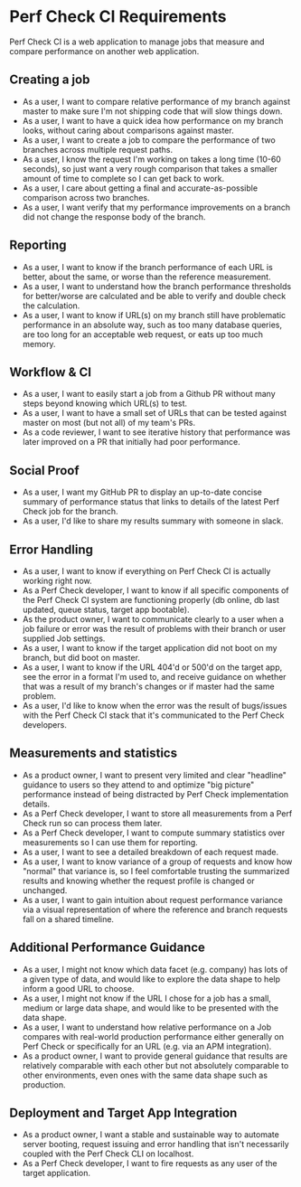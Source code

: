 # Perf Check CI Requirements

Perf Check CI is a web application to manage jobs that measure and compare performance on another web application.

## Creating a job

* As a user, I want to compare relative performance of my branch against master to make sure I'm not shipping code that will slow things down.
* As a user, I want to have a quick idea how performance on my branch looks, without caring about comparisons against master.
* As a user, I want to create a job to compare the performance of two branches across multiple request paths.
* As a user, I know the request I'm working on takes a long time (10-60 seconds), so just want a very rough comparison that takes a smaller amount of time to complete so I can get back to work.
* As a user, I care about getting a final and accurate-as-possible comparison across two branches.
* As a user, I want verify that my performance improvements on a branch did not change the response body of the branch.

## Reporting

* As a user, I want to know if the branch performance of each URL is better, about the same, or worse than the reference measurement.
* As a user, I want to understand how the branch performance thresholds for better/worse are calculated and be able to verify and double check the calculation.
* As a user, I want to know if URL(s) on my branch still have problematic performance in an absolute way, such as too many database queries, are too long for an acceptable web request, or eats up too much memory.

## Workflow & CI

* As a user, I want to easily start a job from a Github PR without many steps beyond knowing which URL(s) to test.
* As a user, I want to have a small set of URLs that can be tested against master on most (but not all) of my team's PRs.
* As a code reviewer, I want to see iterative history that performance was later improved on a PR that initially had poor performance.

## Social Proof

* As a user, I want my GitHub PR to display an up-to-date concise summary of performance status that links to details of the latest Perf Check job for the branch.
* As a user, I'd like to share my results summary with someone in slack.

## Error Handling

* As a user, I want to know if everything on Perf Check CI is actually working right now.
* As a Perf Check developer, I want to know if all specific components of the Perf Check CI system are functioning properly (db online, db last updated, queue status, target app bootable).
* As the product owner, I want to communicate clearly to a user when a job failure or error was the result of problems with their branch or user supplied Job settings.
* As a user, I want to know if the target application did not boot on my branch, but did boot on master.
* As a user, I want to know if the URL 404'd or 500'd on the target app, see the error in a format I'm used to, and receive guidance on whether that was a result of my branch's changes or if master had the same problem.
* As a user, I'd like to know when the error was the result of bugs/issues with the Perf Check CI stack that it's communicated to the Perf Check developers.

## Measurements and statistics

* As a product owner, I want to present very limited and clear "headline" guidance to users so they attend to and optimize "big picture" performance instead of being distracted by Perf Check implementation details.
* As a Perf Check developer, I want to store all measurements from a Perf Check run so can process them later.
* As a Perf Check developer, I want to compute summary statistics over measurements so I can use them for reporting.
* As a user, I want to see a detailed breakdown of each request made.
* As a user, I want to know variance of a group of requests and know how "normal" that variance is, so I feel comfortable trusting the summarized results and knowing whether the request profile is changed or unchanged.
* As a user, I want to gain intuition about request performance variance via a visual representation of where the reference and branch requests fall on a shared timeline.

## Additional Performance Guidance

* As a user, I might not know which data facet (e.g. company) has lots of a given type of data, and would like to explore the data shape to help inform a good URL to choose.
* As a user, I might not know if the URL I chose for a job has a small, medium or large data shape, and would like to be presented with the data shape.
* As a user, I want to understand how relative performance on a Job compares with real-world production performance either generally on Perf Check or specifically for an URL (e.g. via an APM integration).
* As a product owner, I want to provide general guidance that results are relatively comparable with each other but not absolutely comparable to other environments, even ones with the same data shape such as production.

## Deployment and Target App Integration

* As a product owner, I want a stable and sustainable way to automate server booting, request issuing and error handling that isn't necessarily coupled with the Perf Check CLI on localhost.
* As a Perf Check developer, I want to fire requests as any user of the target application.
